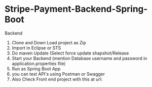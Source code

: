 # Stripe-Payment-Backend-Spring-Boot
Backend
1. Clone and Down Load project as Zip
2. Import in Eclipse or STS 
3. Do maven Update (Select force update shapshot/Release
4. Start your Backend (mention Database username and password in application.properties file)
5. Run as Spring Boot App
6. you can test API's using Postman or Swagger
7. Also Check Front end project with this at url: 
